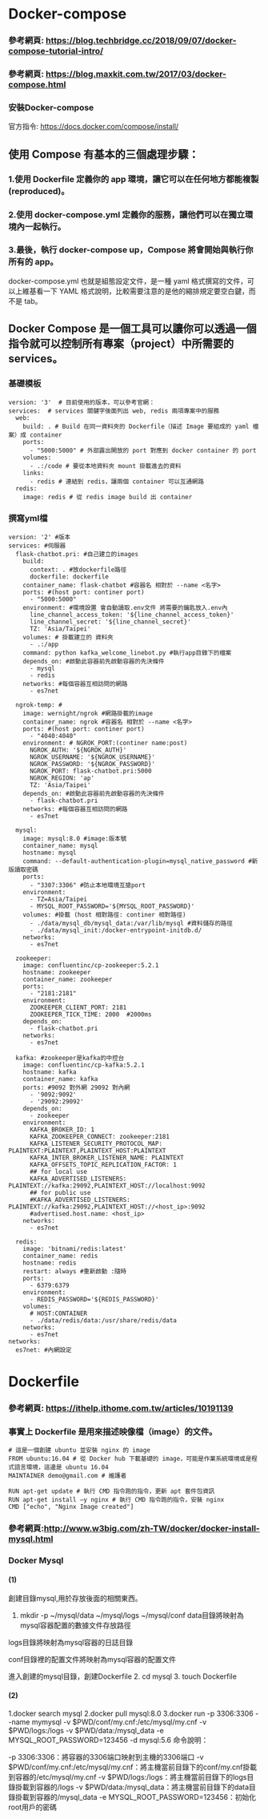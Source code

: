 # Docker-compose
### 參考網頁: https://blog.techbridge.cc/2018/09/07/docker-compose-tutorial-intro/
### 參考網頁: https://blog.maxkit.com.tw/2017/03/docker-compose.html
### 安裝Docker-compose
官方指令: https://docs.docker.com/compose/install/

## 使用 Compose 有基本的三個處理步驟：

### 1.使用 Dockerfile 定義你的 app 環境，讓它可以在任何地方都能複製(reproduced)。
### 2.使用 docker-compose.yml 定義你的服務，讓他們可以在獨立環境內一起執行。
### 3.最後，執行 docker-compose up，Compose 將會開始與執行你所有的 app。

docker-compose.yml 也就是組態設定文件，是一種 yaml 格式撰寫的文件，可以上維基看一下 YAML 格式說明，比較需要注意的是他的縮排規定要空白鍵，而不是 tab。

## Docker Compose 是一個工具可以讓你可以透過一個指令就可以控制所有專案（project）中所需要的 services。
### 基礎模板
```
version: '3'  # 目前使用的版本，可以參考官網：
services:  # services 關鍵字後面列出 web, redis 兩項專案中的服務
  web:
    build: . # Build 在同一資料夾的 Dockerfile（描述 Image 要組成的 yaml 檔案）成 container
    ports:
      - "5000:5000" # 外部露出開放的 port 對應到 docker container 的 port
    volumes:
      - .:/code # 要從本地資料夾 mount 掛載進去的資料
    links:
      - redis # 連結到 redis，讓兩個 container 可以互通網路
  redis:
    image: redis # 從 redis image build 出 container
```

### 撰寫yml檔
```
version: '2' #版本
services: #伺服器
  flask-chatbot.pri: #自己建立的images
    build:  
      context: . #放dockerfile路徑
      dockerfile: dockerfile
    container_name: flask-chatbot #容器名 相對於 --name <名字>
    ports: #(host port: continer port)
      - "5000:5000"
    environment: #環境設置 會自動讀取.env文件 將需要的鑰匙放入.env內
      line_channel_access_token: '${line_channel_access_token}'
      line_channel_secret: '${line_channel_secret}'
      TZ: 'Asia/Taipei'
    volumes: # 掛載建立的 資料夾
      - .:/app
    command: python kafka_welcome_linebot.py #執行app目錄下的檔案
    depends_on: #啟動此容器前先啟動容器的先決條件
      - mysql
      - redis
    networks: #每個容器互相訪問的網路
      - es7net

  ngrok-temp: #
    image: wernight/ngrok #網路掛載的image
    container_name: ngrok #容器名 相對於 --name <名字>
    ports: #(host port: continer port)
      - "4040:4040"
    environment: # NGROK_PORT:(continer name:post)
      NGROK_AUTH: '${NGROK_AUTH}'
      NGROK_USERNAME: '${NGROK_USERNAME}'
      NGROK_PASSWORD: '${NGROK_PASSWORD}'
      NGROK_PORT: flask-chatbot.pri:5000 
      NGROK_REGION: 'ap'
      TZ: 'Asia/Taipei'
    depends_on: #啟動此容器前先啟動容器的先決條件
      - flask-chatbot.pri
    networks: #每個容器互相訪問的網路
      - es7net

  mysql:
    image: mysql:8.0 #image:版本號
    container_name: mysql
    hostname: mysql
    command: --default-authentication-plugin=mysql_native_password #新版讀取密碼
    ports:
      - "3307:3306" #防止本地環境互搶port
    environment:
      - TZ=Asia/Taipei
      - MYSQL_ROOT_PASSWORD='${MYSQL_ROOT_PASSWORD}'
    volumes: #掛載 (host 相對路徑: continer 相對路徑)
      - ./data/mysql_db/mysql_data:/var/lib/mysql #資料儲存的路徑
      - ./data/mysql_init:/docker-entrypoint-initdb.d/
    networks:
      - es7net

  zookeeper:
    image: confluentinc/cp-zookeeper:5.2.1
    hostname: zookeeper
    container_name: zookeeper
    ports:
      - "2181:2181"
    environment: 
      ZOOKEEPER_CLIENT_PORT: 2181
      ZOOKEEPER_TICK_TIME: 2000  #2000ms 
    depends_on:
      - flask-chatbot.pri
    networks:
      - es7net
    
  kafka: #zookeeper是kafka的中控台
    image: confluentinc/cp-kafka:5.2.1
    hostname: kafka
    container_name: kafka
    ports: #9092 對外網 29092 對內網
      - '9092:9092'
      - '29092:29092'
    depends_on:
      - zookeeper
    environment:
      KAFKA_BROKER_ID: 1
      KAFKA_ZOOKEEPER_CONNECT: zookeeper:2181 
      KAFKA_LISTENER_SECURITY_PROTOCOL_MAP: PLAINTEXT:PLAINTEXT,PLAINTEXT_HOST:PLAINTEXT
      KAFKA_INTER_BROKER_LISTENER_NAME: PLAINTEXT
      KAFKA_OFFSETS_TOPIC_REPLICATION_FACTOR: 1
      ## for local use
      KAFKA_ADVERTISED_LISTENERS: PLAINTEXT://kafka:29092,PLAINTEXT_HOST://localhost:9092
      ## for public use
      #KAFKA_ADVERTISED_LISTENERS: PLAINTEXT://kafka:29092,PLAINTEXT_HOST://<host_ip>:9092
      #advertised.host.name: <host_ip>
    networks:
      - es7net

  redis:
    image: 'bitnami/redis:latest'
    container_name: redis
    hostname: redis
    restart: always #重新啟動 :隨時
    ports:
      - 6379:6379
    environment:
      - REDIS_PASSWORD='${REDIS_PASSWORD}'
    volumes:
      # HOST:CONTAINER
      - ./data/redis/data:/usr/share/redis/data
    networks:
      - es7net
networks:
  es7net: #內網設定

```
# Dockerfile

### 參考網頁: https://ithelp.ithome.com.tw/articles/10191139
### 事實上 Dockerfile 是用來描述映像檔（image）的文件。

```
# 這是一個創建 ubuntu 並安裝 nginx 的 image
FROM ubuntu:16.04 # 從 Docker hub 下載基礎的 image，可能是作業系統環境或是程式語言環境，這邊是 ubuntu 16.04
MAINTAINER demo@gmail.com # 維護者

RUN apt-get update # 執行 CMD 指令跑的指令，更新 apt 套件包資訊
RUN apt-get install –y nginx # 執行 CMD 指令跑的指令，安裝 nginx
CMD ["echo", "Nginx Image created"]
```
### 參考網頁:http://www.w3big.com/zh-TW/docker/docker-install-mysql.html
### Docker Mysql
#### (1)
創建目錄mysql,用於存放後面的相關東西。
1. mkdir -p ~/mysql/data ~/mysql/logs ~/mysql/conf
data目錄將映射為mysql容器配置的數據文件存放路徑

logs目錄將映射為mysql容器的日誌目錄

conf目錄裡的配置文件將映射為mysql容器的配置文件

進入創建的mysql目錄，創建Dockerfile
2. cd mysql
3. touch Dockerfile

#### (2)

1.docker search mysql
2.docker pull mysql:8.0
3.docker run -p 3306:3306 --name mymysql -v $PWD/conf/my.cnf:/etc/mysql/my.cnf -v $PWD/logs:/logs -v $PWD/data:/mysql_data -e MYSQL_ROOT_PASSWORD=123456 -d mysql:5.6
命令說明：

-p 3306:3306：將容器的3306端口映射到主機的3306端口
-v $PWD/conf/my.cnf:/etc/mysql/my.cnf：將主機當前目錄下的conf/my.cnf掛載到容器的/etc/mysql/my.cnf
-v $PWD/logs:/logs：將主機當前目錄下的logs目錄掛載到容器的/logs
-v $PWD/data:/mysql_data：將主機當前目錄下的data目錄掛載到容器的/mysql_data
-e MYSQL_ROOT_PASSWORD=123456：初始化root用戶的密碼
